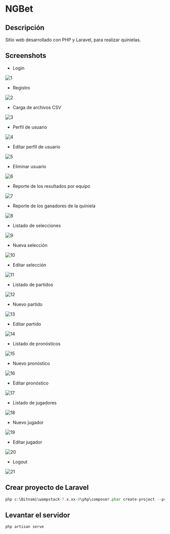 # NGBet

## Descripción

Sitio web desarrollado con PHP y Laravel, para realizar quinielas.

## Screenshots

- Login

![1](https://github.com/ngalicia/ngbet/raw/main/img/1.png)

- Registro

![2](https://github.com/ngalicia/ngbet/raw/main/img/2.png)

- Carga de archivos CSV

![3](https://github.com/ngalicia/ngbet/raw/main/img/3.png)

- Perfil de usuario

![4](https://github.com/ngalicia/ngbet/raw/main/img/4.png)

- Editar perfil de usuario

![5](https://github.com/ngalicia/ngbet/raw/main/img/5.png)

- Eliminar usuario

![6](https://github.com/ngalicia/ngbet/raw/main/img/6.png)

- Reporte de los resultados por equipo

![7](https://github.com/ngalicia/ngbet/raw/main/img/7.png)

- Reporte de los ganadores de la quiniela

![8](https://github.com/ngalicia/ngbet/raw/main/img/8.png)

- Listado de selecciones

![9](https://github.com/ngalicia/ngbet/raw/main/img/9.png)

- Nueva selección

![10](https://github.com/ngalicia/ngbet/raw/main/img/10.png)

- Editar selección

![11](https://github.com/ngalicia/ngbet/raw/main/img/11.png)

- Listado de partidos

![12](https://github.com/ngalicia/ngbet/raw/main/img/12.png)

- Nuevo partido

![13](https://github.com/ngalicia/ngbet/raw/main/img/13.png)

- Editar partido

![14](https://github.com/ngalicia/ngbet/raw/main/img/14.png)

- Listado de pronósticos

![15](https://github.com/ngalicia/ngbet/raw/main/img/15.png)

- Nuevo pronóstico

![16](https://github.com/ngalicia/ngbet/raw/main/img/16.png)

- Editar pronóstico

![17](https://github.com/ngalicia/ngbet/raw/main/img/17.png)

- Listado de jugadores

![18](https://github.com/ngalicia/ngbet/raw/main/img/18.png)

- Nuevo jugador

![19](https://github.com/ngalicia/ngbet/raw/main/img/19.png)

- Editar jugador

![20](https://github.com/ngalicia/ngbet/raw/main/img/20.png)

- Logout

![21](https://github.com/ngalicia/ngbet/raw/main/img/21.png)

## Crear proyecto de Laravel

```php
php c:\Bitnami\wampstack-7.x.xx-0\php\composer.phar create-project --prefer-dist laravel/laravel proyecto1 "5.5.*"
```

## Levantar el servidor

```php
php artisan serve
```
